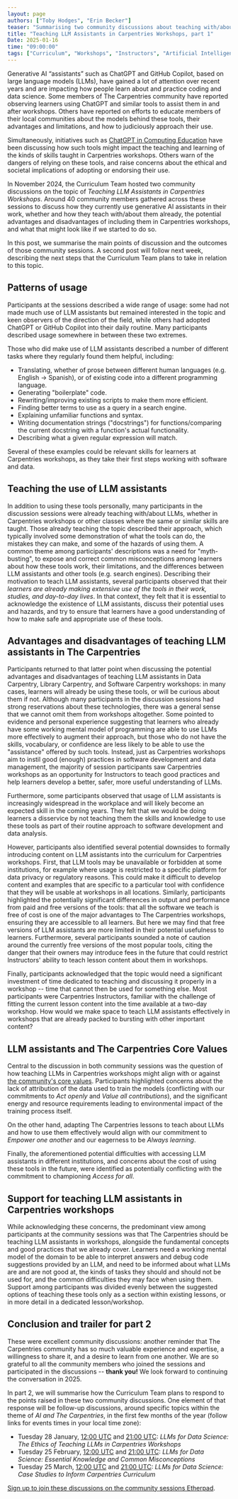 ```yaml
---
layout: page
authors: ["Toby Hodges", "Erin Becker"]
teaser: "Summarising two community discussions about teaching with/about ChatGPT and other generative AI tools in workshops"
title: "Teaching LLM Assistants in Carpentries Workshops, part 1"
Date: 2025-01-16
time: "09:00:00"
tags: ["Curriculum", "Workshops", "Instructors", "Artificial Intelligence", "Community Discussions"]
---
```


Generative AI “assistants” such as ChatGPT and GitHub Copilot, based on large language models (LLMs), have gained a lot of attention over recent years and are impacting how people learn about and practice coding and data science. 
Some members of The Carpentries community have reported observing learners using ChatGPT and similar tools to assist them in and after workshops. 
Others have reported on efforts to educate members of their local communities about the models behind these tools, their advantages and limitations, and how to judiciously approach their use.

Simultaneously, initiatives such as [ChatGPT in Computing Education](https://chatgpt-in-he.github.io/) have been discussing how such tools might impact the teaching and learning of the kinds of skills taught in Carpentries workshops. 
Others warn of the dangers of relying on these tools, and raise concerns about the ethical and societal implications of adopting or endorsing their use.

In November 2024, the Curriculum Team hosted two community discussions on the topic of _Teaching LLM Assistants in Carpentries Workshops_.
Around 40 community members gathered across these sessions to discuss how they currently use generative AI assistants in their work, whether and how they teach with/about them already, the potential advantages and disadvantages of including them in Carpentries workshops, and what that might look like if we started to do so.

In this post, we summarise the main points of discussion and the outcomes of those community sessions.
A second post will follow next week, describing the next steps that the Curriculum Team plans to take in relation to this topic.


## Patterns of usage
Participants at the sessions described a wide range of usage: some had not made much use of LLM assistants but remained interested in the topic and keen observers of the direction of the field, while others had adopted ChatGPT or GitHub Copilot into their daily routine. 
Many participants described usage somewhere in between these two extremes.

Those who did make use of LLM assistants described a number of different tasks where they regularly found them helpful, including:

* Translating, whether of prose between different human languages (e.g. English -> Spanish), or of existing code into a different programming language.
* Generating "boilerplate" code.
* Rewriting/improving existing scripts to make them more efficient.
* Finding better terms to use as a query in a search engine.
* Explaining unfamiliar functions and syntax.
* Writing documentation strings ("docstrings") for functions/comparing the current docstring with a function's actual functionality.
* Describing what a given regular expression will match.

Several of these examples could be relevant skills for learners at Carpentries workshops, as they take their first steps working with software and data.


## Teaching the use of LLM assistants
In addition to using these tools personally, many participants in the discussion sessions were already teaching with/about LLMs, whether in Carpentries workshops or other classes where the same or similar skills are taught. 
Those already teaching the topic described their approach, which typically involved some demonstration of what the tools can do, the mistakes they can make, and some of the hazards of using them.
A common theme among participants' descriptions was a need for "myth-busting", to expose and correct common misconceptions among learners about how these tools work, their limitations, and the differences between LLM assistants and other tools (e.g. search engines).
Describing their motivation to teach LLM assistants, several participants observed that their _learners are already making extensive use of the tools in their work, studies, and day-to-day lives_. 
In that context, they felt that it is essential to acknowledge the existence of LLM assistants, discuss their potential uses and hazards, and try to ensure that learners have a good understanding of how to make safe and appropriate use of these tools.


## Advantages and disadvantages of teaching LLM assistants in The Carpentries 
Participants returned to that latter point when discussing the potential advantages and disadvantages of teaching LLM assistants in Data Carpentry, Library Carpentry, and Software Carpentry workshops: in many cases, learners will already be using these tools, or will be curious about them if not. 
Although many participants in the discussion sessions had strong reservations about these technologies, there was a general sense that we cannot omit them from workshops altogether.
Some pointed to evidence and personal experience suggesting that learners who already have some working mental model of programming are able to use LLMs more effectively to augment their approach, but those who do not have the skills, vocabulary, or confidence are less likely to be able to use the "assistance" offered by such tools.
Instead, just as Carpentries workshops aim to instil good (enough) practices in software development and data management, the majority of session participants saw Carpentries workshops as an opportunity for Instructors to teach good practices and help learners develop a better, safer, more useful understanding of LLMs.

Furthermore, some participants observed that usage of LLM assistants is increasingly widespread in the workplace and will likely become an expected skill in the coming years. 
They felt that we would be doing learners a disservice by not teaching them the skills and knowledge to use these tools as part of their routine approach to software development and data analysis.

However, participants also identified several potential downsides to formally introducing content on LLM assistants into the curriculum for Carpentries workshops. 
First, that LLM tools may be unavailable or forbidden at some institutions, for example where usage is restricted to a specific platform for data privacy or regulatory reasons.
This could make it difficult to develop content and examples that are specific to a particular tool with confidence that they will be usable at workshops in all locations.
Similarly, participants highlighted the potentially significant differences in output and performance from paid and free versions of the tools: that all the software we teach is free of cost is one of the major advantages to The Carpentries workshops, ensuring they are accessible to all learners. 
But here we may find that free versions of LLM assistants are more limited in their potential usefulness to learners. 
Furthermore, several participants sounded a note of caution around the currently free versions of the most popular tools, citing the danger that their owners may introduce fees in the future that could restrict Instructors' ability to teach lesson content about them in workshops.

Finally, participants acknowledged that the topic would need a significant investment of time dedicated to teaching and discussing it properly in a workshop -- time that cannot then be used for something else. 
Most participants were Carpentries Instructors, familiar with the challenge of fitting the current lesson content into the time available at a two-day workshop. 
How would we make space to teach LLM assistants effectively in workshops that are already packed to bursting with other important content?


## LLM assistants and The Carpentries Core Values
Central to the discussion in both community sessions was the question of how teaching LLMs in Carpentries workshops might align with or against [the community's core values](/about-us/#our-values). 
Participants highlighted concerns about the lack of attribution of the data used to train the models (conflicting with our commitments to _Act openly_ and _Value all contributions_), and the significant energy and resource requirements leading to environmental impact of the training process itself. 

On the other hand, adapting The Carpentries lessons to teach about LLMs and how to use them effectively would align with our commitment to _Empower one another_ and our eagerness to be _Always learning_.

Finally, the aforementioned potential difficulties with accessing LLM assistants in different institutions, and concerns about the cost of using these tools in the future, were identified as potentially conflicting with the commitment to championing _Access for all_.


## Support for teaching LLM assistants in Carpentries workshops
While acknowledging these concerns, the predominant view among participants at the community sessions was that The Carpentries should be teaching LLM assistants in workshops, alongside the fundamental concepts and good practices that we already cover.
Learners need a working mental model of the domain to be able to interpret answers and debug code suggestions provided by an LLM, and need to be informed about what LLMs are and are not good at, the kinds of tasks they should and should not be used for, and the common difficulties they may face when using them.
Support among participants was divided evenly between the suggested options of teaching these tools only as a section within existing lessons, or in more detail in a dedicated lesson/workshop.


## Conclusion and trailer for part 2
These were excellent community discussions: another reminder that The Carpentries community has so much valuable experience and expertise, a willingness to share it, and a desire to learn from one another. 
We are so grateful to all the community members who joined the sessions and participated in the discussions -- **thank you!** 
We look forward to continuing the conversation in 2025. 

In part 2, we will summarise how the Curriculum Team plans to respond to the points raised in these two community discussions. 
One element of that response will be follow-up discussions, around specific topics within the theme of _AI and The Carpentries_, in the first few months of the year (follow links for events times in your local time zone):

* Tuesday 28 January, [12:00 UTC](https://www.timeanddate.com/worldclock/fixedtime.html?msg=Carpentries+Community+Discussion&iso=20250128T1200) and [21:00 UTC](https://www.timeanddate.com/worldclock/fixedtime.html?msg=Carpentries+Community+Discussion&iso=20250128T2100): _LLMs for Data Science: The Ethics of Teaching LLMs in Carpentries Workshops_
* Tuesday 25 February, [12:00 UTC](https://www.timeanddate.com/worldclock/fixedtime.html?msg=Carpentries+Community+Discussion&iso=20250225T1200) and [21:00 UTC](https://www.timeanddate.com/worldclock/fixedtime.html?msg=Carpentries+Community+Discussion&iso=20250225T2100): _LLMs for Data Science: Essential Knowledge and Common Misconceptions_
* Tuesday 25 March, [12:00 UTC](https://www.timeanddate.com/worldclock/fixedtime.html?msg=Carpentries+Community+Discussion&iso=20250325T1200) and [21:00 UTC](https://www.timeanddate.com/worldclock/fixedtime.html?msg=Carpentries+Community+Discussion&iso=20250325T2100): _LLMs for Data Science: Case Studies to Inform Carpentries Curriculum_

[Sign up to join these discussions on the community sessions Etherpad](https://pad.carpentries.org/community-sessions-2025).
